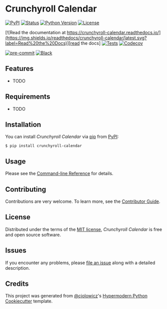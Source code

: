 # Crunchyroll Calendar

[![PyPI](https://img.shields.io/pypi/v/crunchyroll-calendar.svg)][pypi status]
[![Status](https://img.shields.io/pypi/status/crunchyroll-calendar.svg)][pypi status]
[![Python Version](https://img.shields.io/pypi/pyversions/crunchyroll-calendar)][pypi status]
[![License](https://img.shields.io/pypi/l/crunchyroll-calendar)][license]

[![Read the documentation at https://crunchyroll-calendar.readthedocs.io/](https://img.shields.io/readthedocs/crunchyroll-calendar/latest.svg?label=Read%20the%20Docs)][read the docs]
[![Tests](https://github.com/Dogeek/crunchyroll-calendar/workflows/Tests/badge.svg)][tests]
[![Codecov](https://codecov.io/gh/Dogeek/crunchyroll-calendar/branch/main/graph/badge.svg)][codecov]

[![pre-commit](https://img.shields.io/badge/pre--commit-enabled-brightgreen?logo=pre-commit&logoColor=white)][pre-commit]
[![Black](https://img.shields.io/badge/code%20style-black-000000.svg)][black]

[pypi status]: https://pypi.org/project/crunchyroll-calendar/
[read the docs]: https://crunchyroll-calendar.readthedocs.io/
[tests]: https://github.com/Dogeek/crunchyroll-calendar/actions?workflow=Tests
[codecov]: https://app.codecov.io/gh/Dogeek/crunchyroll-calendar
[pre-commit]: https://github.com/pre-commit/pre-commit
[black]: https://github.com/psf/black

## Features

- TODO

## Requirements

- TODO

## Installation

You can install _Crunchyroll Calendar_ via [pip] from [PyPI]:

```console
$ pip install crunchyroll-calendar
```

## Usage

Please see the [Command-line Reference] for details.

## Contributing

Contributions are very welcome.
To learn more, see the [Contributor Guide].

## License

Distributed under the terms of the [MIT license][license],
_Crunchyroll Calendar_ is free and open source software.

## Issues

If you encounter any problems,
please [file an issue] along with a detailed description.

## Credits

This project was generated from [@cjolowicz]'s [Hypermodern Python Cookiecutter] template.

[@cjolowicz]: https://github.com/cjolowicz
[pypi]: https://pypi.org/
[hypermodern python cookiecutter]: https://github.com/cjolowicz/cookiecutter-hypermodern-python
[file an issue]: https://github.com/Dogeek/crunchyroll-calendar/issues
[pip]: https://pip.pypa.io/

<!-- github-only -->

[license]: https://github.com/Dogeek/crunchyroll-calendar/blob/main/LICENSE
[contributor guide]: https://github.com/Dogeek/crunchyroll-calendar/blob/main/CONTRIBUTING.md
[command-line reference]: https://crunchyroll-calendar.readthedocs.io/en/latest/usage.html
